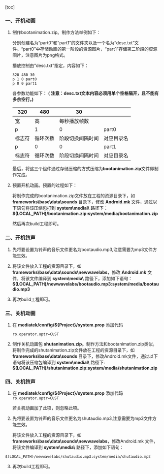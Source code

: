 [toc]

### 一、开机动画

1) 制作bootanimation.zip。制作方法举例如下：

   分别创建名为“part0”和“part1”的文件夹以及一个名为“desc.txt”文件。“part0”中存储动画的第一阶段的资源图片，“part1”存储第二阶段的资源图片，注意图片为png格式。

   播放控制由“desc.txt”指定，内容如下：

   ```
   320 480 30
   p 1 0 part0
   p 0 0 part1
   ```

   各参数功能如下： **( 注意：desc.txt文本内容必须用单个空格隔开，且不能有多余空行。)**

    | 320    | 480      | 30               |            |
    | ------ | -------- | ---------------- | ---------- |
    | 宽     | 高       | 每秒播放帧数     |            |
    | p      | 1        | 0                | part0      |
    | 标志符 | 循环次数 | 阶段切换间隔时间 | 对应目录名 |
    | p      | 0        | 0                | part1      |
    | 标志符 | 循环次数 | 阶段切换间隔时间 | 对应目录名 |
   
    最后，将这三个组件通过存储压缩的方式压缩为**bootanimation.zip**文件即制作完成。

2) 预置开机动画。预置的过程如下：

   将制作完成的bootanimation.zip文件放在工程的资源目录下，如 **frameworks\base\data\sounds** 目录下，修改 **Android.mk** 文件，通过以下语句将该压缩包打到 **system\medial\\** 路径下： **$(LOCAL_PATH)/bootanimation.zip:system/media/bootanimation.zip**

   然后再次build工程即可。

### 二、开机铃声

1. 先将要设置为铃声的音乐文件更名为bootaudio.mp3,注意需要为mp3文件方能生效。

2. 将该文件放入工程的资源目录下，如 **frameworks\base\data\sounds\newwavelabs**，修改 **Android.mk** 文件，将该文件编译到 **system\media\\** 路径下，添加如下语句： **$(LOCAL_PATH)/newwavelabs/bootaudio.mp3:system/media/bootaudio.mp3**

3. 再次build工程即可。

### 三、关机动画

1. 在 **mediatek/config/${Project}/system.prop** 添加代码 

   ```
   ro.operator.optr=CUST
   ```

2. 制作关机动画包 **shutanimation.zip**。制作方法和bootanimation.zip类似，将制作完成的shutanimation.zip文件放在工程的资源目录下，如 **frameworks\base\data\sounds** 目录下，修改Android.mk文件，通过以下语句将该压缩包编译到 **system\medial\\** 路径下: **$(LOCAL_PATH)/shutanimation.zip:system/media/shutanimation.zip**

### 四、关机铃声

1. 在 **mediatek/config/${Project}/system.prop** 添加代码 `ro.operator.optr=CUST`

   若关机动画加了此项，则忽略此项。

2. 先将要设置为铃声的音乐文件更名为shutaudio.mp3,注意需要为mp3文件方能生效。

    将该文件放入工程的资源目录下，如**frameworks\base\data\sounds\newwavelabs**，修改Android.mk 文件，将该文件编译到 **system\media\\** 路径下，添加如下语句：

`$(LOCAL_PATH)/newwavelabs/shutaudio.mp3:system/media/shutaudio.mp3`

3. 再次build工程即可。

